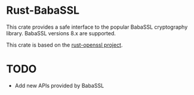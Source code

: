# Rust-BabaSSL

This crate provides a safe interface to the popular BabaSSL cryptography library.
BabaSSL versions 8.x are supported.

This crate is based on the [rust-openssl project](https://github.com/sfackler/rust-openssl).

# TODO

* Add new APIs provided by BabaSSL
